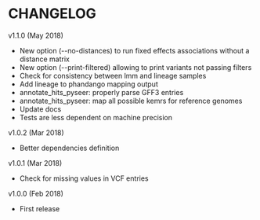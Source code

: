 # CHANGELOG
v1.1.0 (May 2018)
- New option (--no-distances) to run fixed effects associations without a distance matrix
- New option (--print-filtered) allowing to print variants not passing filters
- Check for consistency between lmm and lineage samples
- Add lineage to phandango mapping output
- annotate_hits_pyseer: properly parse GFF3 entries
- annotate_hits_pyseer: map all possible kemrs for reference genomes
- Update docs
- Tests are less dependent on machine precision

v1.0.2 (Mar 2018)
- Better dependencies definition

v1.0.1 (Mar 2018)
- Check for missing values in VCF entries

v1.0.0 (Feb 2018)
- First release
